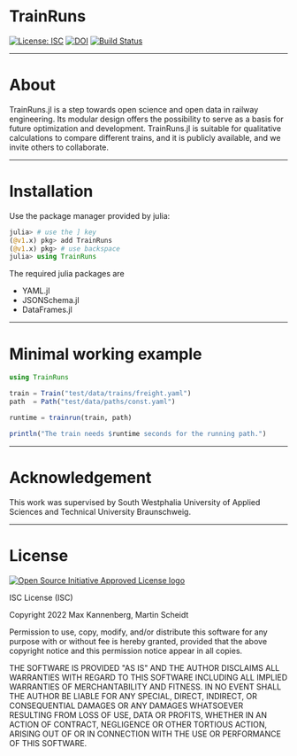 # TrainRuns

[![License: ISC](https://img.shields.io/badge/license-ISC-green.svg)](https://opensource.org/licenses/ISC) [![DOI](https://zenodo.org/badge/DOI/10.5281/zenodo.6448563.svg)](https://doi.org/10.5281/zenodo.6448563) [![Build Status](https://github.com/railtoolkit/TrainRuns.jl/actions/workflows/CI.yml/badge.svg?branch=main)](https://github.com/railtoolkit/TrainRuns.jl/actions/workflows/CI.yml?query=branch%3Amain)

------------

# About

TrainRuns.jl is a step towards open science and open data in railway engineering. Its modular design offers the possibility to serve as a basis for future optimization and development. TrainRuns.jl is suitable for qualitative calculations to compare different trains, and it is publicly available, and we invite others to collaborate.

------------

# Installation

Use the package manager provided by julia:
```julia
julia> # use the ] key
(@v1.x) pkg> add TrainRuns
(@v1.x) pkg> # use backspace
julia> using TrainRuns
```

The required julia packages are
  - YAML.jl
  - JSONSchema.jl
  - DataFrames.jl

------------

# Minimal working example

```julia
using TrainRuns

train = Train("test/data/trains/freight.yaml")
path  = Path("test/data/paths/const.yaml")

runtime = trainrun(train, path)

println("The train needs $runtime seconds for the running path.")
```

------------

# Acknowledgement

This work was supervised by South Westphalia University of Applied Sciences and Technical University Braunschweig.

------------

# License

[![Open Source Initiative Approved License logo](https://opensource.org/files/OSIApproved_100X125.png "Open Source Initiative Approved License logo")](https://opensource.org)

ISC License (ISC)

Copyright 2022 Max Kannenberg, Martin Scheidt

Permission to use, copy, modify, and/or distribute this software for any purpose with or without fee is hereby granted, provided that the above copyright notice and this permission notice appear in all copies.

THE SOFTWARE IS PROVIDED "AS IS" AND THE AUTHOR DISCLAIMS ALL WARRANTIES WITH REGARD TO THIS SOFTWARE INCLUDING ALL IMPLIED WARRANTIES OF MERCHANTABILITY AND FITNESS. IN NO EVENT SHALL THE AUTHOR BE LIABLE FOR ANY SPECIAL, DIRECT, INDIRECT, OR CONSEQUENTIAL DAMAGES OR ANY DAMAGES WHATSOEVER RESULTING FROM LOSS OF USE, DATA OR PROFITS, WHETHER IN AN ACTION OF CONTRACT, NEGLIGENCE OR OTHER TORTIOUS ACTION, ARISING OUT OF OR IN CONNECTION WITH THE USE OR PERFORMANCE OF THIS SOFTWARE.
